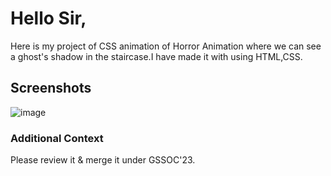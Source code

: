 <h1>Hello Sir,</h1>
Here is my project of CSS animation of Horror Animation where we can see a ghost's shadow in the staircase.I have made it with using HTML,CSS.

<h2>Screenshots</h2>



![image](https://github.com/apu52/Dev-Geeks/assets/114172928/ea37a85f-0527-44b5-9921-d6721d18fc2c)


<h3>Additional Context</h3>
Please review it & merge it under GSSOC'23.
